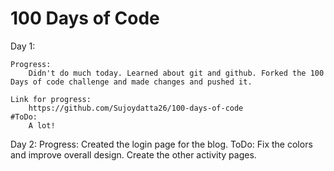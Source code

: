 # 100 Days of Code

Day 1:
	
	Progress:
		Didn't do much today. Learned about git and github. Forked the 100 Days of code challenge and made changes and pushed it.
	
	Link for progress:
		https://github.com/Sujoydatta26/100-days-of-code
	#ToDo:
		A lot!

Day 2:
	Progress:
		Created the login page for the blog.
	ToDo:
		Fix the colors and improve overall design. Create the other activity pages.
